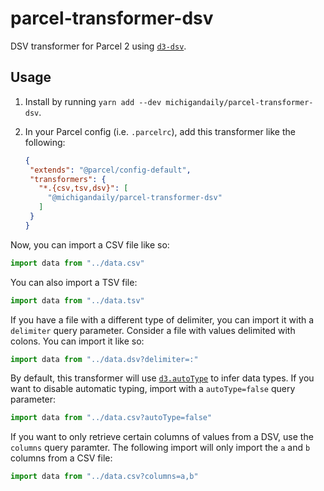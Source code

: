 # parcel-transformer-dsv

DSV transformer for Parcel 2 using [`d3-dsv`](https://github.com/d3/d3-dsv).

## Usage

1. Install by running `yarn add --dev michigandaily/parcel-transformer-dsv`.
2. In your Parcel config (i.e. `.parcelrc`), add this transformer like the following:

   ```json
   {
    "extends": "@parcel/config-default",
    "transformers": {
      "*.{csv,tsv,dsv}": [
        "@michigandaily/parcel-transformer-dsv"
      ]
    }
   }
   ```

Now, you can import a CSV file like so:

```javascript
import data from "../data.csv"
```

You can also import a TSV file:

```javascript
import data from "../data.tsv"
```

If you have a file with a different type of delimiter,  you can import it with a `delimiter` query parameter. Consider a file with values delimited with colons. You can import it like so:

```javascript
import data from "../data.dsv?delimiter=:"
```

By default, this transformer will use [`d3.autoType`](https://github.com/d3/d3-dsv#autoType) to infer data types. If you want to disable automatic typing, import with a `autoType=false` query parameter:

```javascript
import data from "../data.csv?autoType=false"
```

If you want to only retrieve certain columns of values from a DSV, use the `columns` query paramter. The following import will only import the `a` and `b` columns from a CSV file:

```javascript
import data from "../data.csv?columns=a,b"
```
